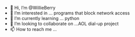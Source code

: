 - 👋 Hi, I’m @WillieBerry
- 👀 I’m interested in ... programs that block network access
- 🌱 I’m currently learning ... python
- 💞️ I’m looking to collaborate on ...AOL dial-up project 
- 📫 How to reach me ...

<!---
WillieBerry/WillieBerry is a ✨ special ✨ repository because its `README.md` (this file) appears on your GitHub profile.
You can click the Preview link to take a look at your changes.
--->
